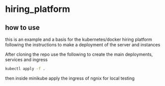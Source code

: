 # hiring_platform

## how to use

this is an example and a basis for the kubernetes/docker hiring platform following the instructions to make a deployment of the server and instances

After cloning the repo use the following to create the main deployments, services and ingress
```bash
kubectl apply -f .
```

then inside minikube apply the ingress of ngnix for local testing
